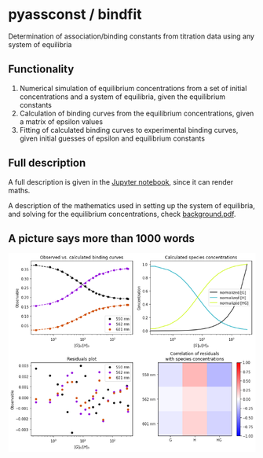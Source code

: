 # pyassconst / bindfit
Determination of association/binding constants from titration data using any system of equilibria

## Functionality
1. Numerical simulation of equilibrium concentrations from a set of initial concentrations and a system of equilibria, given the equilibrium constants
2. Calculation of binding curves from the equilibrium concentrations, given a matrix of epsilon values
3. Fitting of calculated binding curves to experimental binding curves, given initial guesses of epsilon and equilibrium constants

## Full description
A full description is given in the [Jupyter notebook](How-to.ipynb), since it can render maths.

A description of the mathematics used in setting up the system of equilibria, and solving for the equilibrium concentrations, check [background.pdf](background.pdf).

## A picture says more than 1000 words

![Sample output of the bindfit module](sample-output.png)
